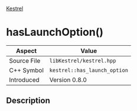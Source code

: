 [Kestrel](index)
# hasLaunchOption()
| Aspect | Value |
| --- | --- |
| Source File | `libKestrel/kestrel.hpp` |
| C++ Symbol | `kestrel::has_launch_option` |
| Introduced | Version 0.8.0 |
## Description

